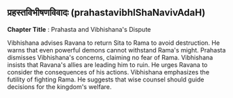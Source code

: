 ## प्रहस्तविभीषणविवादः (prahastavibhIShaNavivAdaH)
**Chapter Title** : Prahasta and Vibhishana's Dispute

Vibhishana advises Ravana to return Sita to Rama to avoid destruction. He warns that even powerful demons cannot withstand Rama's might. Prahasta dismisses Vibhishana's concerns, claiming no fear of Rama. Vibhishana insists that Ravana's allies are leading him to ruin. He urges Ravana to consider the consequences of his actions. Vibhishana emphasizes the futility of fighting Rama. He suggests that wise counsel should guide decisions for the kingdom's welfare.